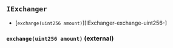 ## <span id="IExchanger"></span> `IExchanger`



- [`exchange(uint256 amount)`][IExchanger-exchange-uint256-]
### <span id="IExchanger-exchange-uint256-"></span> `exchange(uint256 amount)` (external)



